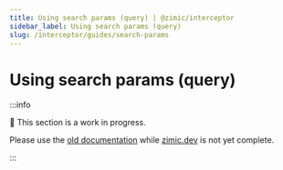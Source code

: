 ```yaml
---
title: Using search params (query) | @zimic/interceptor
sidebar_label: Using search params (query)
slug: /interceptor/guides/search-params
---
```


# Using search params (query)

:::info

🚧 This section is a work in progress.

Please use the [old documentation](https://github.com/zimicjs/zimic/wiki) while [zimic.dev](/) is not yet complete.

:::
